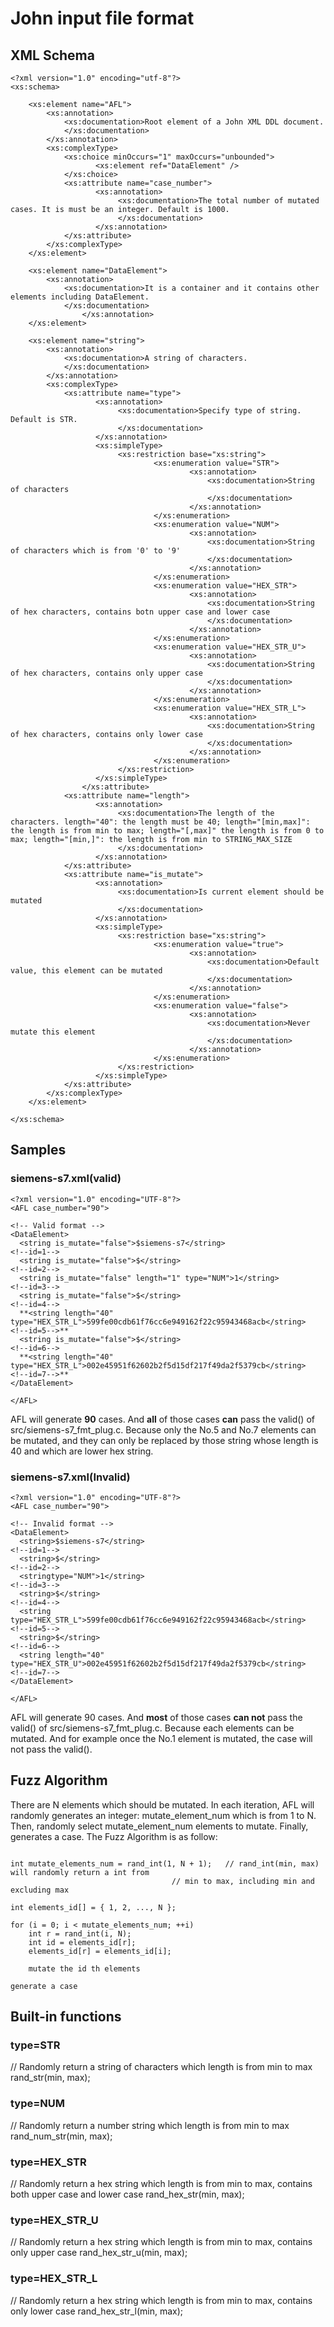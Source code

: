 # John input file format

## XML Schema

```
<?xml version="1.0" encoding="utf-8"?>
<xs:schema>

	<xs:element name="AFL">
		<xs:annotation>
			<xs:documentation>Root element of a John XML DDL document.
			</xs:documentation>
		</xs:annotation>
		<xs:complexType>
			<xs:choice minOccurs="1" maxOccurs="unbounded">
				   <xs:element ref="DataElement" />
			</xs:choice>
			<xs:attribute name="case_number">
				   <xs:annotation>
						<xs:documentation>The total number of mutated cases. It is must be an integer. Default is 1000.
						</xs:documentation>
				   </xs:annotation>
			</xs:attribute>
		</xs:complexType>
	</xs:element>

	<xs:element name="DataElement">
		<xs:annotation>
			<xs:documentation>It is a container and it contains other elements including DataElement.
			</xs:documentation>
                </xs:annotation>
	</xs:element>

	<xs:element name="string">
		<xs:annotation>
			<xs:documentation>A string of characters.
	  		</xs:documentation>
		</xs:annotation>
		<xs:complexType>
			<xs:attribute name="type">
				   <xs:annotation>
						<xs:documentation>Specify type of string. Default is STR.
						</xs:documentation>
				   </xs:annotation>
				   <xs:simpleType>
						<xs:restriction base="xs:string">
								<xs:enumeration value="STR">
										<xs:annotation>
											<xs:documentation>String of characters
											</xs:documentation>
										</xs:annotation>
								</xs:enumeration>
								<xs:enumeration value="NUM">
										<xs:annotation>
											<xs:documentation>String of characters which is from '0' to '9'
											</xs:documentation>
										</xs:annotation>
								</xs:enumeration>
								<xs:enumeration value="HEX_STR">
										<xs:annotation>
											<xs:documentation>String of hex characters, contains botn upper case and lower case
											</xs:documentation>
										</xs:annotation>
								</xs:enumeration>
								<xs:enumeration value="HEX_STR_U">
										<xs:annotation>
											<xs:documentation>String of hex characters, contains only upper case
											</xs:documentation>
										</xs:annotation>
								</xs:enumeration>
								<xs:enumeration value="HEX_STR_L">
										<xs:annotation>
											<xs:documentation>String of hex characters, contains only lower case
											</xs:documentation>
										</xs:annotation>
								</xs:enumeration>
						</xs:restriction>
				   </xs:simpleType>
		        </xs:attribute>
			<xs:attribute name="length">
				   <xs:annotation>
						<xs:documentation>The length of the characters. length="40": the length must be 40; length="[min,max]": the length is from min to max; length="[,max]" the length is from 0 to max; length="[min,]": the length is from min to STRING_MAX_SIZE
						</xs:documentation>
				   </xs:annotation>
			</xs:attribute>
			<xs:attribute name="is_mutate">
				   <xs:annotation>
						<xs:documentation>Is current element should be mutated
						</xs:documentation>
				   </xs:annotation>
				   <xs:simpleType>
						<xs:restriction base="xs:string">
								<xs:enumeration value="true">
										<xs:annotation>
											<xs:documentation>Default value, this element can be mutated
											</xs:documentation>
										</xs:annotation>
								</xs:enumeration>
								<xs:enumeration value="false">
										<xs:annotation>
											<xs:documentation>Never mutate this element
											</xs:documentation>
										</xs:annotation>
								</xs:enumeration>
						</xs:restriction>
				   </xs:simpleType>
			</xs:attribute>
		</xs:complexType>
	</xs:element>	

</xs:schema>
```


## Samples


### siemens-s7.xml(valid)


```
<?xml version="1.0" encoding="UTF-8"?>
<AFL case_number="90">

<!-- Valid format -->
<DataElement>
  <string is_mutate="false">$siemens-s7</string>                                           <!--id=1-->
  <string is_mutate="false">$</string>                                                     <!--id=2-->
  <string is_mutate="false" length="1" type="NUM">1</string>                               <!--id=3-->
  <string is_mutate="false">$</string>                                                     <!--id=4-->
  **<string length="40" type="HEX_STR_L">599fe00cdb61f76cc6e949162f22c95943468acb</string>   <!--id=5-->**
  <string is_mutate="false">$</string>                                                     <!--id=6-->
  **<string length="40" type="HEX_STR_L">002e45951f62602b2f5d15df217f49da2f5379cb</string>   <!--id=7-->**
</DataElement>

</AFL>

```

AFL will generate **90** cases. And **all** of those cases **can** pass the valid() of src/siemens-s7_fmt_plug.c.
Because only the No.5 and No.7 elements can be mutated, and they can only be replaced by those string whose length is 40 and which are lower hex string.


### siemens-s7.xml(Invalid)


```
<?xml version="1.0" encoding="UTF-8"?>
<AFL case_number="90">

<!-- Invalid format -->
<DataElement>
  <string>$siemens-s7</string>                                                             <!--id=1-->
  <string>$</string>                                                                       <!--id=2-->
  <stringtype="NUM">1</string>                                                             <!--id=3-->
  <string>$</string>                                                                       <!--id=4-->
  <string type="HEX_STR_L">599fe00cdb61f76cc6e949162f22c95943468acb</string>               <!--id=5-->
  <string>$</string>                                                                       <!--id=6-->
  <string length="40" type="HEX_STR_U">002e45951f62602b2f5d15df217f49da2f5379cb</string>   <!--id=7-->
</DataElement>

</AFL>

```

AFL will generate 90 cases. And **most** of those cases **can not** pass the valid() of src/siemens-s7_fmt_plug.c.
Because each elements can be mutated. And for example once the No.1 element is mutated, the case will not pass the valid().


## Fuzz Algorithm

There are N elements which should be mutated. In each iteration, AFL will randomly generates an integer: mutate_element_num which is from 1 to N. Then, randomly select mutate_element_num elements to mutate. Finally, generates a case.
The Fuzz Algorithm is as follow:

```

int mutate_elements_num = rand_int(1, N + 1);	// rand_int(min, max) will randomly return a int from 
    			  	      	      	// min to max, including min and excluding max

int elements_id[] = { 1, 2, ..., N };

for (i = 0; i < mutate_elements_num; ++i)
    int r = rand_int(i, N);
    int id = elements_id[r];
    elements_id[r] = elements_id[i];

    mutate the id th elements

generate a case

```

## Built-in functions


### type=STR


// Randomly return a string of characters which length is from min to max
rand_str(min, max);


### type=NUM


// Randomly return a number string which length is from min to max
rand_num_str(min, max);


### type=HEX_STR


// Randomly return a hex string which length is from min to max, contains both upper case and lower case
rand_hex_str(min, max);


### type=HEX_STR_U


// Randomly return a hex string which length is from min to max, contains only upper case
rand_hex_str_u(min, max);


### type=HEX_STR_L


// Randomly return a hex string which length is from min to max, contains only lower case
rand_hex_str_l(min, max);



